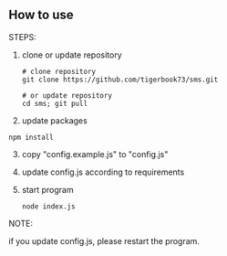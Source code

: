 ## How to use

STEPS:

1. clone or update repository

   ```
   # clone repository
   git clone https://github.com/tigerbook73/sms.git

   # or update repository
   cd sms; git pull
    ```

2. update packages
  ```
  npm install
  ```

3. copy "config.example.js" to "config.js"


4. update config.js according to requirements

5. start program
   ```
   node index.js
   ```

NOTE:

if you update config.js, please restart the program.

